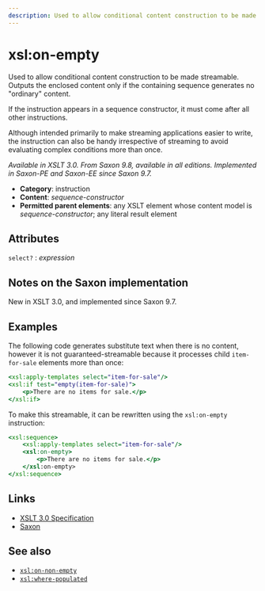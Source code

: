 ```yaml
---
description: Used to allow conditional content construction to be made streamable
---
```


# xsl:on-empty

Used to allow conditional content construction to be made streamable. Outputs the enclosed content only if the containing sequence generates no "ordinary" content.

If the instruction appears in a sequence constructor, it must come after all other instructions.

Although intended primarily to make streaming applications easier to write, the instruction can also be handy irrespective of streaming to avoid evaluating complex conditions more than once.

_Available in XSLT 3.0. From Saxon 9.8, available in all editions. Implemented in Saxon-PE and Saxon-EE since Saxon 9.7._

- **Category**: instruction
- **Content**: _sequence-constructor_
- **Permitted parent elements**: any XSLT element whose content model is _sequence-constructor_; any literal result element

## Attributes

`select?`
: _expression_

## Notes on the Saxon implementation

New in XSLT 3.0, and implemented since Saxon 9.7.

## Examples

The following code generates substitute text when there is no content, however it is not guaranteed-streamable because it processes child `item-for-sale` elements more than once:

```xslt
<xsl:apply-templates select="item-for-sale"/>
<xsl:if test="empty(item-for-sale)">
    <p>There are no items for sale.</p>
</xsl:if>
```

To make this streamable, it can be rewritten using the `xsl:on-empty` instruction:

```xslt
<xsl:sequence>
    <xsl:apply-templates select="item-for-sale"/>
    <xsl:on-empty>
        <p>There are no items for sale.</p>
    </xsl:on-empty>
</xsl:sequence>
```

## Links

- [XSLT 3.0 Specification](http://www.w3.org/TR/xslt-30/#element-on-empty)
- [Saxon](http://saxonica.com/documentation/index.html#!xsl-elements/on-empty)

## See also

- [`xsl:on-non-empty`](xsl-on-non-empty.md)
- [`xsl:where-populated`](xsl-where-populated.md)
